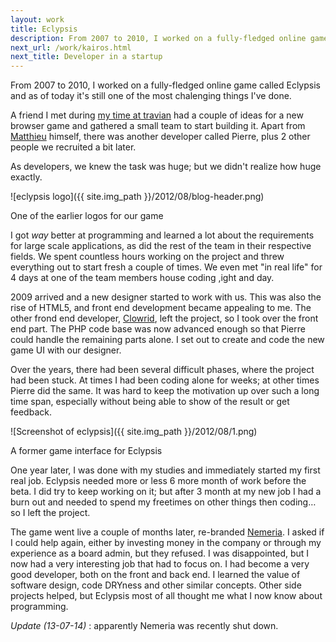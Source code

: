 ```yaml
---
layout: work
title: Eclypsis
description: From 2007 to 2010, I worked on a fully-fledged online game called Eclypsis and as of today it's still one of the most chalenging things I've done.
next_url: /work/kairos.html
next_title: Developer in a startup
---
```

From 2007 to 2010, I worked on a fully-fledged online game called Eclypsis and as of today it's still one of the most chalenging things I've done.

A friend I met during [my time at travian](/work/travian.html) had a couple of ideas for a new browser game and gathered a small team to start building it. Apart from [Matthieu](http://urls.fr/pms "Matthieu's portfolio") himself, there was another developer called Pierre, plus 2 other people we recruited a bit later.

As developers, we knew the task was huge; but we didn't realize how huge exactly.

![eclypsis logo]({{ site.img_path }}/2012/08/blog-header.png)
<figcaption>
One of the earlier logos for our game
</figcaption>

I got *way* better at programming and learned a lot about the requirements for large scale applications, as did the rest of the team in their respective fields. We spent countless hours working on the project and threw everything out to start fresh a couple of times. We even met "in real life" for 4 days at one of the team members house coding ,ight and day.

2009 arrived and a new designer started to work with us. This was also the rise of HTML5, and front end development became appealing to me. The other frond end developer, [Clowrid](http://www.bruno-faugeroux.fr/), left the project, so I took over the front end part. The PHP code base was now advanced enough so that Pierre could handle the remaining parts alone. I set out to create and code the new game UI with our designer.

Over the years, there had been several difficult phases, where the project had been stuck. At times I had been coding alone for weeks; at other times Pierre did the same. It was hard to keep the motivation up over such a long time span, especially without being able to show of the result or get feedback.

![Screenshot of eclypsis]({{ site.img_path }}/2012/08/1.png)
<figcaption>
A former game interface for Eclypsis
</figcaption>

One year later, I was done with my studies and immediately started my first real job. Eclypsis needed more or less 6 more month of work before the beta. I did try to keep working on it; but after 3 month at my new job I had a burn out and needed to spend my freetimes on other things then coding… so I left the project.

The game went live a couple of months later, re-branded [Nemeria](http://www.nemeria.com/). I asked if I could help again, either by investing money in the company or through my experience as a board admin, but they refused. I was disappointed, but I now had a very interesting job that had to focus on. I had become a very good developer, both on the front and back end. I learned the value of software design, code DRYness and other similar concepts. Other side projects helped, but Eclypsis most of all thought me what I now know about programming.

*Update (13-07-14)* : apparently Nemeria was recently shut down.